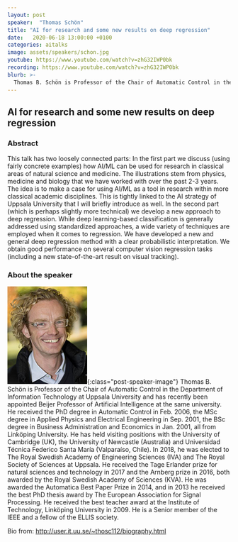 ```yaml
---
layout: post
speaker:  "Thomas Schön"
title: "AI for researc​h and some new results on deep regression"
date:   2020-06-18 13:00:00 +0100
categories: aitalks
image: assets/speakers/schon.jpg
youtube: https://www.youtube.com/watch?v=zhG32IWP0bk
recording: https://www.youtube.com/watch?v=zhG32IWP0bk
blurb: >-
  Thomas B. Schön is Professor of the Chair of Automatic Control in the Department of Information Technology at Uppsala University, and has recently been appointed Beijer Professor of Artificial Intelligence at the same university.
---
```


## AI for researc​h and some new results on deep regression

### Abstract
This talk has two loosely connected parts: In the first part we discuss (using fairly concrete examples) how AI/ML can be used for research in classical areas of natural science and medicine. The illustrations stem from physics, medicine and biology that we have worked with over the past 2-3 years. The idea is to make a case for using AI/ML as a tool in research within more classical academic disciplines. This is tightly linked to the AI strategy of Uppsala University that I will briefly introduce as well. In the second part (which is perhaps slightly more technical) we develop a new approach to deep regression. While deep learning-based classification is generally addressed using standardized approaches, a wide variety of techniques are employed when it comes to regression. We have developed a new and general deep regression method with a clear probabilistic interpretation. We obtain good performance on several computer vision regression tasks (including a new state-of-the-art result on visual tracking).

### About the speaker
![Thomas Schön](/assets/speakers/schon.jpg){:class="post-speaker-image"}
Thomas B. Schön is Professor of the Chair of Automatic Control in the Department of Information Technology at Uppsala University and has recently been appointed Beijer Professor of Artificial Intelligence at the same university. He received the PhD degree in Automatic Control in Feb. 2006, the MSc degree in Applied Physics and Electrical Engineering in Sep. 2001,  the BSc degree in Business Administration and Economics in Jan. 2001, all from Linköping University. He has held visiting positions with the University of Cambridge (UK), the University of Newcastle (Australia) and Universidad Técnica Federico Santa María (Valparaíso, Chile). In 2018, he was elected to The Royal Swedish Academy of Engineering Sciences (IVA) and The Royal Society of Sciences at Uppsala. He received the Tage Erlander prize for natural sciences and technology in 2017 and the Arnberg prize in 2016, both awarded by the Royal Swedish Academy of Sciences (KVA). He was awarded the Automatica Best Paper Prize in 2014, and in 2013 he received the best PhD thesis award by The European Association for Signal Processing. He received the best teacher award at the Institute of Technology, Linköping University in 2009. He is a Senior member of the IEEE and a fellow of the ELLIS society.

Bio from: http://user.it.uu.se/~thosc112/biography.html
